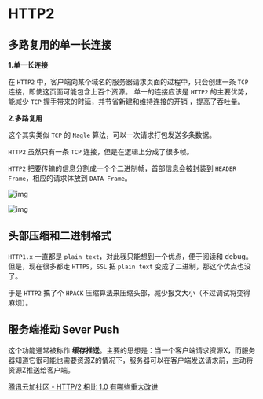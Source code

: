# HTTP2

## 多路复用的单一长连接

**1.单一长连接**

在 `HTTP2` 中，客户端向某个域名的服务器请求页面的过程中，只会创建一条 `TCP` 连接，即使这页面可能包含上百个资源。 单一的连接应该是 `HTTP2` 的主要优势，能减少 `TCP` 握手带来的时延，并节省新建和维持连接的开销 ，提高了吞吐量。

**2.多路复用**

这个其实类似 `TCP` 的 `Nagle` 算法，可以一次请求打包发送多条数据。

`HTTP2` 虽然只有一条 `TCP` 连接，但是在逻辑上分成了很多帧。

`HTTP2` 把要传输的信息分割成一个个二进制帧，首部信息会被封装到 `HEADER Frame`，相应的请求体放到 `DATA Frame`。

![img](../Network/assets/b1e608ddb7493608efea3e76912aabe1\_1440w.jpg)

![img](../Network/assets/906e22193e61cd561325d93aae0f1e07\_1440w.jpg)

## 头部压缩和二进制格式

`HTTP1.x` 一直都是 `plain text`，对此我只能想到一个优点，便于阅读和 debug。但是，现在很多都走 `HTTPS`，`SSL` 把 `plain text` 变成了二进制，那这个优点也没了。

于是 `HTTP2` 搞了个 `HPACK` 压缩算法来压缩头部，减少报文大小（不过调试将变得麻烦）。

## 服务端推动 Sever Push

这个功能通常被称作 **缓存推送**。主要的思想是：当一个客户端请求资源X，而服务器知道它很可能也需要资源Z的情况下，服务器可以在客户端发送请求前，主动将资源Z推送给客户端。

[腾讯云加社区 - HTTP/2 相比 1.0 有哪些重大改进](https://www.zhihu.com/question/34074946/answer/157909115)
